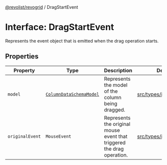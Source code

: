 [@revolist/revogrid](README.md) / DragStartEvent

# Interface: DragStartEvent

Represents the event object that is emitted when the drag operation starts.

## Properties

| Property | Type | Description | Defined in |
| ------ | ------ | ------ | ------ |
| `model` | [`ColumnDataSchemaModel`](TypeAlias.ColumnDataSchemaModel.md) | Represents the model of the column being dragged. | [src/types/interfaces.ts:666](https://github.com/revolist/revogrid/blob/2f07f30b37da771d7d712c0b9b9b90928758921a/src/types/interfaces.ts#L666) |
| `originalEvent` | `MouseEvent` | Represents the original mouse event that triggered the drag operation. | [src/types/interfaces.ts:661](https://github.com/revolist/revogrid/blob/2f07f30b37da771d7d712c0b9b9b90928758921a/src/types/interfaces.ts#L661) |

